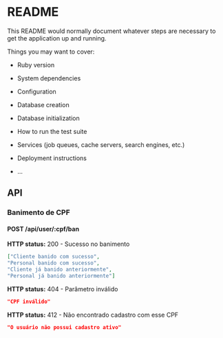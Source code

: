 # README

This README would normally document whatever steps are necessary to get the
application up and running.

Things you may want to cover:

* Ruby version

* System dependencies

* Configuration

* Database creation

* Database initialization

* How to run the test suite

* Services (job queues, cache servers, search engines, etc.)

* Deployment instructions

* ...

## API

### Banimento de CPF

#### POST /api/user/:cpf/ban

**HTTP status:** 200 - Sucesso no banimento

```json
["Cliente banido com sucesso",
"Personal banido com sucesso",
"Cliente já banido anteriormente",
"Personal já banido anteriormente"]
```

**HTTP status:** 404 - Parâmetro inválido

```json
"CPF inválido"
```

**HTTP status:** 412 - Não encontrado cadastro com esse CPF

```json
"O usuário não possui cadastro ativo"
```